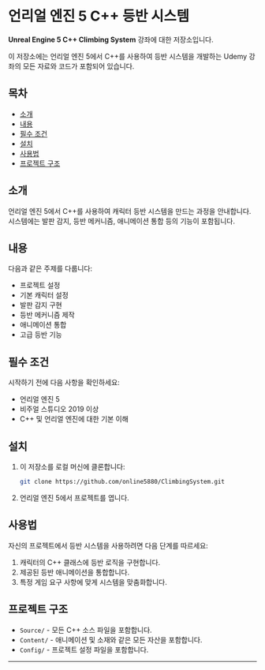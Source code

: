 # 언리얼 엔진 5 C++ 등반 시스템 

**Unreal Engine 5 C++ Climbing System** 강좌에 대한 저장소입니다. 

이 저장소에는 언리얼 엔진 5에서 C++를 사용하여 등반 시스템을 개발하는 Udemy 강좌의 모든 자료와 코드가 포함되어 있습니다.

## 목차
- [소개](#소개)
- [내용](#내용)
- [필수 조건](#필수-조건)
- [설치](#설치)
- [사용법](#사용법)
- [프로젝트 구조](#프로젝트-구조)

## 소개

언리얼 엔진 5에서 C++를 사용하여 캐릭터 등반 시스템을 만드는 과정을 안내합니다. 시스템에는 발판 감지, 등반 메커니즘, 애니메이션 통합 등의 기능이 포함됩니다.

## 내용

다음과 같은 주제를 다룹니다:
- 프로젝트 설정
- 기본 캐릭터 설정
- 발판 감지 구현
- 등반 메커니즘 제작
- 애니메이션 통합
- 고급 등반 기능

## 필수 조건

시작하기 전에 다음 사항을 확인하세요:
- 언리얼 엔진 5
- 비주얼 스튜디오 2019 이상
- C++ 및 언리얼 엔진에 대한 기본 이해

## 설치

1. 이 저장소를 로컬 머신에 클론합니다:
    ```sh
    git clone https://github.com/online5880/ClimbingSystem.git
    ```
2. 언리얼 엔진 5에서 프로젝트를 엽니다.

## 사용법

자신의 프로젝트에서 등반 시스템을 사용하려면 다음 단계를 따르세요:
1. 캐릭터의 C++ 클래스에 등반 로직을 구현합니다.
2. 제공된 등반 애니메이션을 통합합니다.
3. 특정 게임 요구 사항에 맞게 시스템을 맞춤화합니다.

## 프로젝트 구조

- `Source/` - 모든 C++ 소스 파일을 포함합니다.
- `Content/` - 애니메이션 및 소재와 같은 모든 자산을 포함합니다.
- `Config/` - 프로젝트 설정 파일을 포함합니다.

---
